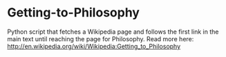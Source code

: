 # Getting-to-Philosophy
Python script that fetches a Wikipedia page and follows the first link in the main text until reaching the page for Philosophy. Read more here: http://en.wikipedia.org/wiki/Wikipedia:Getting_to_Philosophy
